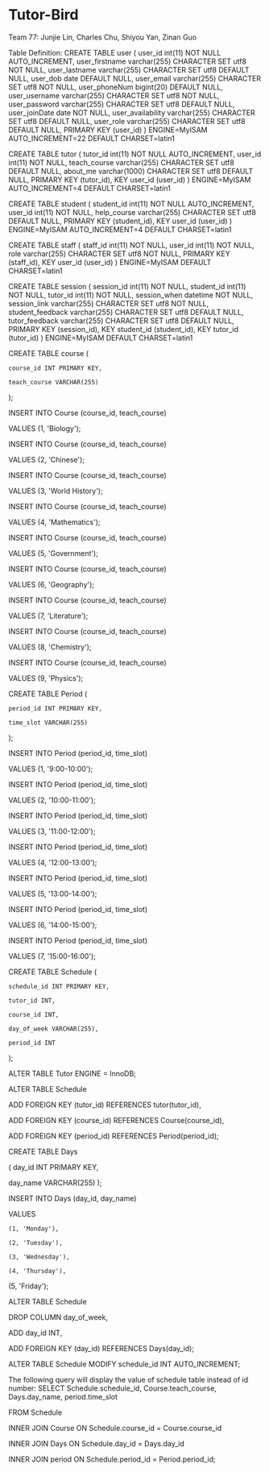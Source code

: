 # Tutor-Bird
Team 77: Junjie Lin, Charles Chu, Shiyou Yan, Zinan Guo


Table Definition: 
CREATE TABLE user (
  user_id int(11) NOT NULL AUTO_INCREMENT,
  user_firstname varchar(255) CHARACTER SET utf8 NOT NULL,
  user_lastname varchar(255) CHARACTER SET utf8 DEFAULT NULL,
  user_dob date DEFAULT NULL,
  user_email varchar(255) CHARACTER SET utf8 NOT NULL,
  user_phoneNum bigint(20) DEFAULT NULL,
  user_username varchar(255) CHARACTER SET utf8 NOT NULL,
  user_password varchar(255) CHARACTER SET utf8 DEFAULT NULL,
  user_joinDate date NOT NULL,
  user_availability varchar(255) CHARACTER SET utf8 DEFAULT NULL,
  user_role varchar(255) CHARACTER SET utf8 DEFAULT NULL,
  PRIMARY KEY (user_id)
) ENGINE=MyISAM AUTO_INCREMENT=22 DEFAULT CHARSET=latin1

CREATE TABLE tutor (
  tutor_id int(11) NOT NULL AUTO_INCREMENT,
  user_id int(11) NOT NULL,
  teach_course varchar(255) CHARACTER SET utf8 DEFAULT NULL,
  about_me varchar(1000) CHARACTER SET utf8 DEFAULT NULL,
  PRIMARY KEY (tutor_id),
  KEY user_id (user_id)
) ENGINE=MyISAM AUTO_INCREMENT=4 DEFAULT CHARSET=latin1

CREATE TABLE student (
  student_id int(11) NOT NULL AUTO_INCREMENT,
  user_id int(11) NOT NULL,
  help_course varchar(255) CHARACTER SET utf8 DEFAULT NULL,
  PRIMARY KEY (student_id),
  KEY user_id (user_id)
) ENGINE=MyISAM AUTO_INCREMENT=4 DEFAULT CHARSET=latin1

CREATE TABLE staff (
  staff_id int(11) NOT NULL,
  user_id int(11) NOT NULL,
  role varchar(255) CHARACTER SET utf8 NOT NULL,
  PRIMARY KEY (staff_id),
  KEY user_id (user_id)
) ENGINE=MyISAM DEFAULT CHARSET=latin1

CREATE TABLE session (
  session_id int(11) NOT NULL,
  student_id int(11) NOT NULL,
  tutor_id int(11) NOT NULL,
  session_when datetime NOT NULL,
  session_link varchar(255) CHARACTER SET utf8 NOT NULL,
  student_feedback varchar(255) CHARACTER SET utf8 DEFAULT NULL,
  tutor_feedback varchar(255) CHARACTER SET utf8 DEFAULT NULL,
  PRIMARY KEY (session_id),
  KEY student_id (student_id),
  KEY tutor_id (tutor_id)
) ENGINE=MyISAM DEFAULT CHARSET=latin1

CREATE TABLE course ( 

    course_id INT PRIMARY KEY, 

    teach_course VARCHAR(255) 

); 

INSERT INTO Course (course_id, teach_course)  

VALUES (1, 'Biology'); 

INSERT INTO Course (course_id, teach_course)  

VALUES (2, 'Chinese'); 
 
INSERT INTO Course (course_id, teach_course)  

VALUES (3, 'World History'); 
 
INSERT INTO Course (course_id, teach_course)  

VALUES (4, 'Mathematics'); 

INSERT INTO Course (course_id, teach_course)  

VALUES (5, 'Government'); 

INSERT INTO Course (course_id, teach_course)  

VALUES (6, 'Geography'); 

INSERT INTO Course (course_id, teach_course)  

VALUES (7, 'Literature'); 

INSERT INTO Course (course_id, teach_course)  

VALUES (8, 'Chemistry'); 

INSERT INTO Course (course_id, teach_course)  

VALUES (9, 'Physics'); 

CREATE TABLE Period ( 

    period_id INT PRIMARY KEY, 

    time_slot VARCHAR(255) 

); 

INSERT INTO Period (period_id, time_slot)  

VALUES (1, '9:00-10:00'); 

INSERT INTO Period (period_id, time_slot)  

VALUES (2, '10:00-11:00');  

INSERT INTO Period (period_id, time_slot)  

VALUES (3, '11:00-12:00'); 

INSERT INTO Period (period_id, time_slot)  

VALUES (4, '12:00-13:00'); 

INSERT INTO Period (period_id, time_slot)  

VALUES (5, '13:00-14:00');

INSERT INTO Period (period_id, time_slot)  

VALUES (6, '14:00-15:00'); 

INSERT INTO Period (period_id, time_slot)  

VALUES (7, '15:00-16:00'); 

CREATE TABLE Schedule ( 

    schedule_id INT PRIMARY KEY, 

    tutor_id INT, 

    course_id INT, 

    day_of_week VARCHAR(255), 

    period_id INT 

); 

 

 

ALTER TABLE Tutor ENGINE = InnoDB; 

ALTER TABLE Schedule 

ADD FOREIGN KEY (tutor_id) REFERENCES tutor(tutor_id), 

ADD FOREIGN KEY (course_id) REFERENCES Course(course_id), 

ADD FOREIGN KEY (period_id) REFERENCES Period(period_id); 

  

CREATE TABLE Days  

( day_id INT PRIMARY KEY,  

day_name VARCHAR(255) ); 

 

INSERT INTO Days (day_id, day_name) 

VALUES  

    (1, 'Monday'), 

    (2, 'Tuesday'), 

    (3, 'Wednesday'), 

    (4, 'Thursday'), 

(5, 'Friday'); 

 

ALTER TABLE Schedule 

DROP COLUMN day_of_week, 

ADD day_id INT, 

ADD FOREIGN KEY (day_id) REFERENCES Days(day_id); 

ALTER TABLE Schedule MODIFY schedule_id INT AUTO_INCREMENT;  


The following query will display the value of schedule table instead of id number:
SELECT Schedule.schedule_id, Course.teach_course, Days.day_name, period.time_slot 

FROM Schedule 

INNER JOIN Course ON Schedule.course_id = Course.course_id 

INNER JOIN Days ON Schedule.day_id = Days.day_id 

INNER JOIN period ON Schedule.period_id = Period.period_id; 

 
